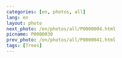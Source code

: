 ```yaml
---
categories: [en, photos, all]
lang: en
layout: photo
next_photo: /en/photos/all/P0000004.html
picname: P0000030
prev_photo: /en/photos/all/P0000041.html
tags: [Trees]
---
```


